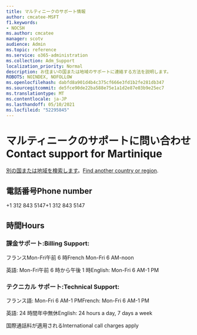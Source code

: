 ```yaml
---
title: マルティニークのサポート情報
author: cmcatee-MSFT
f1.keywords:
- NOCSH
ms.author: cmcatee
manager: scotv
audience: Admin
ms.topic: reference
ms.service: o365-administration
ms.collection: Adm_Support
localization_priority: Normal
description: お住まいの国または地域のサポートに連絡する方法を説明します。
ROBOTS: NOINDEX, NOFOLLOW
ms.openlocfilehash: dabfd8a901d4b4c375cf666e3fd1b2fe281db347
ms.sourcegitcommit: de5fce90de22ba588e75e1a1d2e87e03b9e25ec7
ms.translationtype: MT
ms.contentlocale: ja-JP
ms.lasthandoff: 05/10/2021
ms.locfileid: "52295845"
---
```

# <a name="contact-support-for-martinique"></a><span data-ttu-id="1ca31-103">マルティニークのサポートに問い合わせ</span><span class="sxs-lookup"><span data-stu-id="1ca31-103">Contact support for Martinique</span></span>

<span data-ttu-id="1ca31-104">[別の国または地域を検索します](../../business-video/get-help-support.md)。</span><span class="sxs-lookup"><span data-stu-id="1ca31-104">[Find another country or region](../../business-video/get-help-support.md).</span></span>

## <a name="phone-number"></a><span data-ttu-id="1ca31-105">電話番号</span><span class="sxs-lookup"><span data-stu-id="1ca31-105">Phone number</span></span>
<span data-ttu-id="1ca31-106">+1 312 843 5147</span><span class="sxs-lookup"><span data-stu-id="1ca31-106">+1 312 843 5147</span></span>

## <a name="hours"></a><span data-ttu-id="1ca31-107">時間</span><span class="sxs-lookup"><span data-stu-id="1ca31-107">Hours</span></span>
### <a name="billing-support"></a><span data-ttu-id="1ca31-108">課金サポート:</span><span class="sxs-lookup"><span data-stu-id="1ca31-108">Billing Support:</span></span>

<span data-ttu-id="1ca31-109">フランスMon-Fri午前 6 時</span><span class="sxs-lookup"><span data-stu-id="1ca31-109">French Mon-Fri 6 AM-noon</span></span>

<span data-ttu-id="1ca31-110">英語: Mon-Fri午前 6 時から午後 1 時</span><span class="sxs-lookup"><span data-stu-id="1ca31-110">English: Mon-Fri 6 AM-1 PM</span></span>

### <a name="technical-support"></a><span data-ttu-id="1ca31-111">テクニカル サポート:</span><span class="sxs-lookup"><span data-stu-id="1ca31-111">Technical Support:</span></span>

<span data-ttu-id="1ca31-112">フランス語: Mon-Fri 6 AM-1 PM</span><span class="sxs-lookup"><span data-stu-id="1ca31-112">French: Mon-Fri 6 AM-1 PM</span></span>

<span data-ttu-id="1ca31-113">英語: 24 時間年中無休</span><span class="sxs-lookup"><span data-stu-id="1ca31-113">English: 24 hours a day, 7 days a week</span></span>

<span data-ttu-id="1ca31-114">国際通話料が適用される</span><span class="sxs-lookup"><span data-stu-id="1ca31-114">International call charges apply</span></span>

